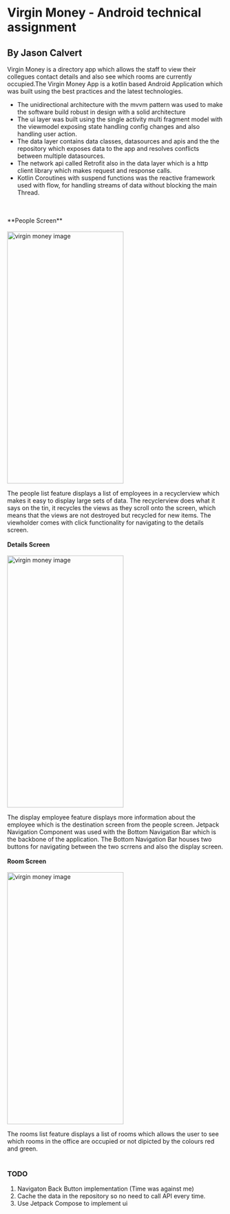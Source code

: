 # Virgin Money - Android technical assignment
## By Jason Calvert 
Virgin Money is a directory app which allows the staff to view their collegues contact details 
and also see which rooms are currently occupied.The Virgin Money App is a kotlin based Android 
Application which was built using the best practices and the latest technologies.

- The unidirectional architecture with the mvvm pattern was used to make the software build robust
in design with a solid architecture
- The ui layer was built using the single activity multi fragment model with the viewmodel exposing state handling config changes and also handling user action.
- The data layer contains data classes, datasources and apis and the the repository which exposes data to the app and resolves conflicts between multiple datasources.
- The network api called Retrofit also in the data layer which is a http client library which makes request and response calls.
- Kotlin Coroutines with suspend functions was the reactive framework used with flow, for handling streams of data without blocking the main Thread.
</br>
</br>
**People Screen**
</br>
</br>
<img src="https://user-images.githubusercontent.com/13630124/222964713-a536a9ed-f8a0-43b8-83dd-61148f6c19ed.jpg" alt="virgin money image" width="270" height="585">

The people list feature displays a list of employees in a recyclerview which makes it easy to display large sets of data. 
The recyclerview does what it says on the tin, it recycles the views as they scroll onto the screen, 
which means that the views are not destroyed but recycled for new items. The viewholder comes with click functionality
for navigating to the details screen.
</br>
</br>
**Details Screen**
</br>
</br>
<img src="https://user-images.githubusercontent.com/13630124/222966818-f5af7691-54ca-4010-b21b-cd2060c68865.jpg" alt="virgin money image" width="270" height="585">

The display employee feature displays more information about the employee which is the destination screen from the people screen.
Jetpack Navigation Component was used with the Bottom Navigation Bar which is the backbone of the application.
The Bottom Navigation Bar houses two buttons for navigating between the two scrrens and also the display screen.
</br>
</br>
**Room Screen**
</br>
</br>
<img src="https://user-images.githubusercontent.com/13630124/222967107-63fa005a-438f-4390-9443-ccd1d66893ff.jpg" alt="virgin money image" width="270" height="585">

The rooms list feature displays a list of rooms which allows the user to see which rooms in the office are occupied or not 
dipicted by the colours red and green. 
</br>
</br>
### TODO

1. Navigaton Back Button implementation (Time was against me)
2. Cache the data in the repository so no need to call API every time.
3. Use Jetpack Compose to implement ui
